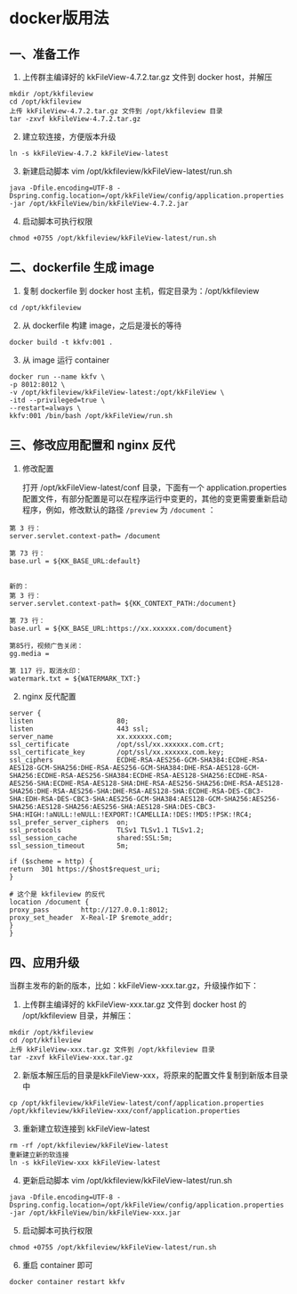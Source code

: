 # docker版用法

## 一、准备工作
1. 上传群主编译好的 kkFileView-4.7.2.tar.gz 文件到 docker host，并解压

```
mkdir /opt/kkfileview
cd /opt/kkfileview
上传 kkFileView-4.7.2.tar.gz 文件到 /opt/kkfileview 目录
tar -zxvf kkFileView-4.7.2.tar.gz 
```

2. 建立软连接，方便版本升级

```
ln -s kkFileView-4.7.2 kkFileView-latest
```

3. 新建启动脚本 vim /opt/kkfileview/kkFileView-latest/run.sh

```
java -Dfile.encoding=UTF-8 -Dspring.config.location=/opt/kkFileView/config/application.properties -jar /opt/kkFileView/bin/kkFileView-4.7.2.jar
```

4. 启动脚本可执行权限

```
chmod +0755 /opt/kkfileview/kkFileView-latest/run.sh
```

## 二、dockerfile 生成 image

1. 复制 dockerfile 到 docker host 主机，假定目录为：/opt/kkfileview

```
cd /opt/kkfileview
```

2. 从 dockerfile 构建 image，之后是漫长的等待

```
docker build -t kkfv:001 .
```

3. 从 image 运行 container

```
docker run --name kkfv \
-p 8012:8012 \
-v /opt/kkfileview/kkFileView-latest:/opt/kkFileView \
-itd --privileged=true \
--restart=always \
kkfv:001 /bin/bash /opt/kkFileView/run.sh
```

## 三、修改应用配置和 nginx 反代
1. 修改配置

    打开 /opt/kkFileView-latest/conf 目录，下面有一个 application.properties 配置文件，有部分配置是可以在程序运行中变更的，其他的变更需要重新启动程序，例如，修改默认的路径 `/preview` 为 `/document` ：

```
第 3 行：
server.servlet.context-path= /document

第 73 行：
base.url = ${KK_BASE_URL:default}


新的：
第 3 行：
server.servlet.context-path= ${KK_CONTEXT_PATH:/document}

第 73 行：
base.url = ${KK_BASE_URL:https://xx.xxxxxx.com/document}

第85行，视频广告关闭：
gg.media = 

第 117 行，取消水印：
watermark.txt = ${WATERMARK_TXT:}
```


2. nginx 反代配置

```
server {
listen                     80;
listen                     443 ssl;
server_name                xx.xxxxxx.com;
ssl_certificate            /opt/ssl/xx.xxxxxx.com.crt;
ssl_certificate_key        /opt/ssl/xx.xxxxxx.com.key;
ssl_ciphers                ECDHE-RSA-AES256-GCM-SHA384:ECDHE-RSA-AES128-GCM-SHA256:DHE-RSA-AES256-GCM-SHA384:DHE-RSA-AES128-GCM-SHA256:ECDHE-RSA-AES256-SHA384:ECDHE-RSA-AES128-SHA256:ECDHE-RSA-AES256-SHA:ECDHE-RSA-AES128-SHA:DHE-RSA-AES256-SHA256:DHE-RSA-AES128-SHA256:DHE-RSA-AES256-SHA:DHE-RSA-AES128-SHA:ECDHE-RSA-DES-CBC3-SHA:EDH-RSA-DES-CBC3-SHA:AES256-GCM-SHA384:AES128-GCM-SHA256:AES256-SHA256:AES128-SHA256:AES256-SHA:AES128-SHA:DES-CBC3-SHA:HIGH:!aNULL:!eNULL:!EXPORT:!CAMELLIA:!DES:!MD5:!PSK:!RC4;
ssl_prefer_server_ciphers  on;
ssl_protocols              TLSv1 TLSv1.1 TLSv1.2;
ssl_session_cache          shared:SSL:5m;
ssl_session_timeout        5m;

if ($scheme = http) {
return  301 https://$host$request_uri;
}

# 这个是 kkfileview 的反代
location /document {
proxy_pass        http://127.0.0.1:8012;
proxy_set_header  X-Real-IP $remote_addr;
}
}
```

## 四、应用升级

当群主发布的新的版本，比如：kkFileView-xxx.tar.gz，升级操作如下：

1. 上传群主编译好的 kkFileView-xxx.tar.gz 文件到 docker host 的 /opt/kkfileview 目录，并解压：

```
mkdir /opt/kkfileview
cd /opt/kkfileview
上传 kkFileView-xxx.tar.gz 文件到 /opt/kkfileview 目录
tar -zxvf kkFileView-xxx.tar.gz 
```

2. 新版本解压后的目录是kkFileView-xxx，将原来的配置文件复制到新版本目录中

```
cp /opt/kkfileview/kkFileView-latest/conf/application.properties /opt/kkfileview/kkFileView-xxx/conf/application.properties
```

3. 重新建立软连接到 kkFileView-latest

```
rm -rf /opt/kkfileview/kkFileView-latest
重新建立新的软连接
ln -s kkFileView-xxx kkFileView-latest
```

4. 更新启动脚本 vim /opt/kkfileview/kkFileView-latest/run.sh

```
java -Dfile.encoding=UTF-8 -Dspring.config.location=/opt/kkFileView/config/application.properties -jar /opt/kkFileView/bin/kkFileView-xxx.jar
```

5. 启动脚本可执行权限

```
chmod +0755 /opt/kkfileview/kkFileView-latest/run.sh
```

6. 重启 container 即可

```
docker container restart kkfv
```

